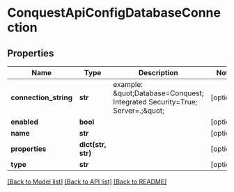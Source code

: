 # ConquestApiConfigDatabaseConnection

## Properties
Name | Type | Description | Notes
------------ | ------------- | ------------- | -------------
**connection_string** | **str** | example: \&quot;Database&#x3D;Conquest; Integrated Security&#x3D;True; Server&#x3D;.;\&quot; | [optional] 
**enabled** | **bool** |  | [optional] 
**name** | **str** |  | [optional] 
**properties** | **dict(str, str)** |  | [optional] 
**type** | **str** |  | [optional] 

[[Back to Model list]](../README.md#documentation-for-models) [[Back to API list]](../README.md#documentation-for-api-endpoints) [[Back to README]](../README.md)


